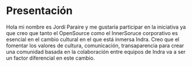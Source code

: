 # Presentación

Hola mi nombre es Jordi Paraire y me gustaría participar en la iniciativa ya que creo que tanto el OpenSource como el InnerSoruce corporativo es esencial en el cambio cultural en el que está inmersa Indra. Creo que el fomentar los valores de cultura, comunicación, transaparencia para crear una comunidad basada en la colaboración entre equipos de Indra va a ser un factor diferencial en este cambio.

